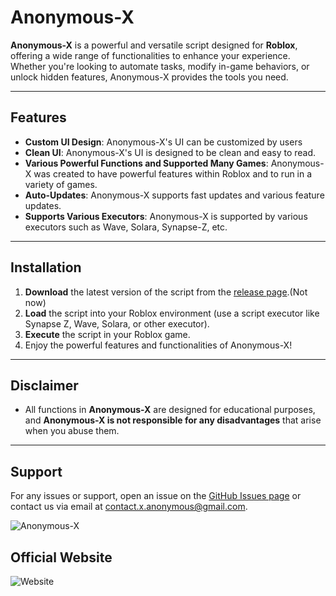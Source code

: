 # Anonymous-X

**Anonymous-X** is a powerful and versatile script designed for **Roblox**, offering a wide range of functionalities to enhance your experience. Whether you're looking to automate tasks, modify in-game behaviors, or unlock hidden features, Anonymous-X provides the tools you need.

---

## Features

- **Custom UI Design**: Anonymous-X's UI can be customized by users
- **Clean UI**: Anonymous-X's UI is designed to be clean and easy to read.
- **Various Powerful Functions and Supported Many Games**: Anonymous-X was created to have powerful features within Roblox and to run in a variety of games.
- **Auto-Updates**: Anonymous-X supports fast updates and various feature updates.
- **Supports Various Executors**: Anonymous-X is supported by various executors such as Wave, Solara, Synapse-Z, etc.

---

## Installation

1. **Download** the latest version of the script from the [release page](#).(Not now)
2. **Load** the script into your Roblox environment (use a script executor like Synapse Z, Wave, Solara, or other executor).
3. **Execute**  the script in your Roblox game.
4. Enjoy the powerful features and functionalities of Anonymous-X!

---

## Disclaimer

- All functions in **Anonymous-X** are designed for educational purposes, and **Anonymous-X is not responsible for any disadvantages** that arise when you abuse them.

---

## Support

For any issues or support, open an issue on the [GitHub Issues page](https://github.com/UncensoredUsers/Anonymous-X/issues) or contact us via email at [contact.x.anonymous@gmail.com](mailto:contact.x.anonymous@gmail.com).

![Anonymous-X](https://raw.githubusercontent.com/UncensoredUsers/Anonymous-X/main/logo.png)

## Official Website
![Website](https://uncensoredusers.github.io/Anonymous-X/)
